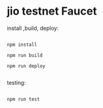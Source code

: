 # jio testnet Faucet

install ,build, deploy:

```shell

npm install

npm run build

npm run deploy


```

testing:

```shell

npm run test



```